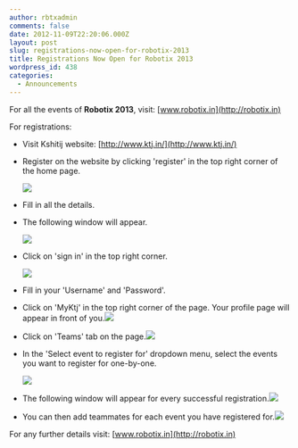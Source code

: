 ```yaml
---
author: rbtxadmin
comments: false
date: 2012-11-09T22:20:06.000Z
layout: post
slug: registrations-now-open-for-robotix-2013
title: Registrations Now Open for Robotix 2013
wordpress_id: 438
categories:
  - Announcements
---
```


For all the events of **Robotix 2013**, visit: [www.robotix.in](http://robotix.in)

For registrations:
- Visit  Kshitij website: [http://www.ktj.in/](http://www.ktj.in/)
- Register  on the website  by clicking 'register' in the top right  corner of the home page.

  ![](https://lh3.googleusercontent.com/t6Cbs2nSaoc3NwwVsctX8VSeLWngLwX34KiHFbRo9piFWp-DzIDnYDHAVcBcnBO8eIofLrjkfsJwzk_HxuLq6uqpMUfzulEnN4DVtOQ4Yzjr-KzpYMg)

- Fill in all the details.    
- The following window will appear.

  ![](https://lh5.googleusercontent.com/YZP0kHFICIBQ0dYrM1VshIKSgFwLcbhuHzZNczyU9aFzKdXwCEwQzVilUkjmG9gk3XSXiiGlBVBDQRzElWaP-Nhe6AFQhGGH7UJi0w0FcBgp3p7YcbA)    

- Click on 'sign in'  in the top right corner.

  ![](https://lh6.googleusercontent.com/o35tlysFa2QRUoErpWkj5WGxOrc8DRz66GO7ipbnAmetL1G-rRspckzEumjC0S2UScEGsnhUvz4FaR0r56rzo-A3nJmoYs4EZa7vC50a5_RQNeesS-om)

- Fill in your 'Username' and 'Password'.
- Click on 'MyKtj' in the top right corner of the page. Your profile page will appear in front of you.![](https://lh5.googleusercontent.com/OmqxuwENoOl4veZ986ze5A2b8x22CMF_V2Liif_9M7qOSBHi-41-sPzu8_f_yGeB5Gr47xicbQnOlLH7ViOznqLI8k74oXjxNFLoxMYy63Q4dzTOhQI)
- Click on 'Teams'  tab on the page.![](https://lh3.googleusercontent.com/B1_DU-AZUh84512_oq9fJ9x6X8rw5hhXywG5f0F2fQ9X8xf-5R_UGDyE70URnso6HAJcvgGUCIps61cINlb9zZHUqF7UItBKQ9LoOVHzwsIEJKw6Tqw)    
- In the 'Select event to register for' dropdown menu, select the events you want to register for one-by-one.

  ![](https://lh5.googleusercontent.com/S0Iq4gFz5r0KXwP4o6NS4FHfeftdvlZ0irx4Vu454jAbeg1tYXlb0cd1JktjEU3k28duLpvEOUjUxIixmwaO3VnFRWi-LnsF_F3GM7abbxftKWHOBLc)

- The following window will appear for every successful registration.![](https://lh6.googleusercontent.com/l1dHFwWuCgahJ0UWKGnEAfWbMCHVD4LhOjL3oXlD5K_3_TJWgziyB1RNyUx1zx4iEry1hoqoo3chvw9xiqp5S-hqcE4UtOyixMIQAhpHP3sSB6nxF5M)
- You can then add teammates for each event you have registered for.![](https://lh6.googleusercontent.com/DBjEBuTHhfSjPsxKfvBKOnfK-Bh70xouxx8wMn4NAigEGft4AB1BkTz5YbDnNdTmnvQFh5zgc0BD5kgTW-xqGGeffMony99rDaDyJsvMld-wrthOJT4)

For any further details visit: [www.robotix.in](http://robotix.in)
